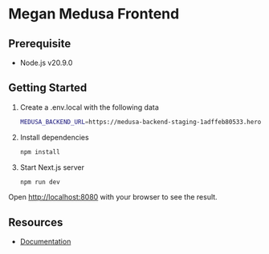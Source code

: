 # Megan Medusa Frontend

## Prerequisite

- Node.js v20.9.0

## Getting Started

1. Create a .env.local with the following data
   ```bash
   MEDUSA_BACKEND_URL=https://medusa-backend-staging-1adffeb80533.herokuapp.com/
   ```
2. Install dependencies
   ```bash
   npm install
   ```
3. Start Next.js server
   ```bash
   npm run dev
   ```

Open [http://localhost:8080](http://localhost:8080) with your browser to see the result.

## Resources

- [Documentation](https://bazaar-doc.netlify.app/)
